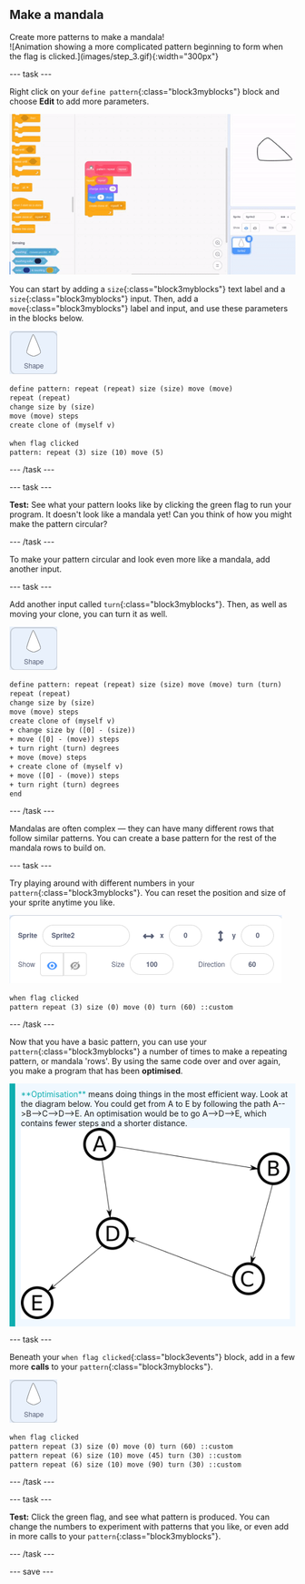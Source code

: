 ## Make a mandala

<div style="display: flex; flex-wrap: wrap">
<div style="flex-basis: 200px; flex-grow: 1; margin-right: 15px;">
Create more patterns to make a mandala!
</div>
<div>
![Animation showing a more complicated pattern beginning to form when the flag is clicked.](images/step_3.gif){:width="300px"}
</div>
</div>

--- task ---

Right click on your `define pattern`{:class="block3myblocks"} block and choose **Edit** to add more parameters.

![Animation showing the editing of 'my blocks' to add in extra parameters.](images/edit-parameter.gif)

You can start by adding a `size`{:class="block3myblocks"} text label and a `size`{:class="block3myblocks"} input. Then, add a  `move`{:class="block3myblocks"} label and input, and use these parameters in the blocks below.

![The shape sprite.](images/shape_sprite.png)
```blocks3
define pattern: repeat (repeat) size (size) move (move)
repeat (repeat)
change size by (size)
move (move) steps
create clone of (myself v)

when flag clicked
pattern: repeat (3) size (10) move (5)
```

--- /task ---

--- task ---

**Test:** See what your pattern looks like by clicking the green flag to run your program. It doesn't look like a mandala yet! Can you think of how you might make the pattern circular?

--- /task ---

To make your pattern circular and look even more like a mandala, add another input.

--- task ---

Add another input called `turn`{:class="block3myblocks"}. Then, as well as moving your clone, you can turn it as well.

![The shape sprite.](images/shape_sprite.png)
```blocks3
define pattern: repeat (repeat) size (size) move (move) turn (turn)
repeat (repeat)
change size by (size)
move (move) steps
create clone of (myself v)
+ change size by ([0] - (size))
+ move ([0] - (move)) steps
+ turn right (turn) degrees
+ move (move) steps
+ create clone of (myself v)
+ move ([0] - (move)) steps
+ turn right (turn) degrees
end
```

--- /task ---

Mandalas are often complex — they can have many different rows that follow similar patterns. You can create a base pattern for the rest of the mandala rows to build on. 

--- task ---

Try playing around with different numbers in your `pattern`{:class="block3myblocks"}. You can reset the position and size of your sprite anytime you like.

![Image of the sprites' attribute box with the size, x coordinate, and y coordinate all set to zero.](images/reset-attributes.png)

```blocks3
when flag clicked
pattern repeat (3) size (0) move (0) turn (60) ::custom
```

--- /task ---


Now that you have a basic pattern, you can use your `pattern`{:class="block3myblocks"} a number of times to make a repeating pattern, or mandala 'rows'. By using the same code over and over again, you make a program that has been **optimised**.

<p style="border-left: solid; border-width:10px; border-color: #0faeb0; background-color: aliceblue; padding: 10px;">
<span style="color: #0faeb0">**Optimisation**</span> means doing things in the most efficient way. Look at the diagram below. You could get from A to E by following the path A-->B-->C-->D-->E. An optimisation would be to go A-->D-->E, which contains fewer steps and a shorter distance.
<img src="images/map.png">
</p>

--- task ---

Beneath your `when flag clicked`{:class="block3events"} block, add in a few more **calls** to your `pattern`{:class="block3myblocks"}.

![The shape sprite.](images/shape_sprite.png)
```blocks3
when flag clicked
pattern repeat (3) size (0) move (0) turn (60) ::custom
pattern repeat (6) size (10) move (45) turn (30) ::custom
pattern repeat (6) size (10) move (90) turn (30) ::custom
```

--- /task ---

--- task ---

**Test:** Click the green flag, and see what pattern is produced. You can change the numbers to experiment with patterns that you like, or even add in more calls to your `pattern`{:class="block3myblocks"}.

--- /task ---

--- save ---
